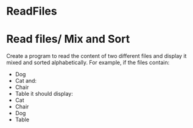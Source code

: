 # ReadFiles
# Read files/ Mix and Sort
Create a program to read the content of two different files and display it mixed and sorted alphabetically. 
For example, if the files contain:
* Dog 
* Cat
and:
* Chair
* Table
it should display:
* Cat
* Chair
* Dog
* Table

